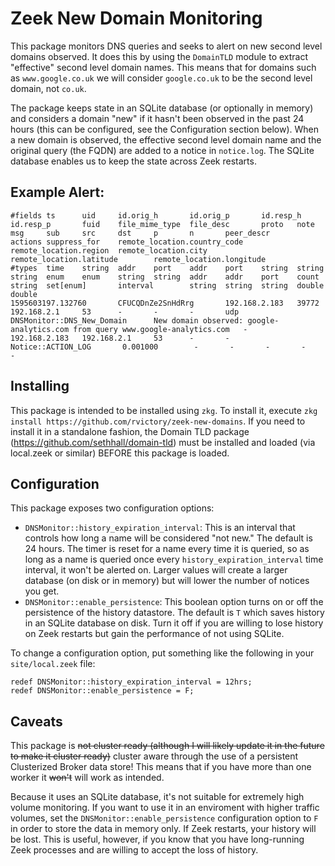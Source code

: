 # Zeek New Domain Monitoring
This package monitors DNS queries and seeks to alert on new second level domains observed. It does this by using the `DomainTLD` module to extract "effective" second level domain names. This means that for domains such as `www.google.co.uk` we will consider `google.co.uk` to be the second level domain, not `co.uk`. 

The package keeps state in an SQLite database (or optionally in memory) and considers a domain "new" if it hasn't been observed in the past 24 hours (this can be configured, see the Configuration section below). When a new domain is observed, the effective second level domain name and the original query (the FQDN) are added to a notice in `notice.log`. The SQLite database enables us to keep the state across Zeek restarts.

## Example Alert:
```
#fields ts      uid     id.orig_h       id.orig_p       id.resp_h       id.resp_p       fuid    file_mime_type  file_desc       proto   note    msg     sub     src     dst     p       n       peer_descr      actions suppress_for    remote_location.country_code    remote_location.region  remote_location.city     remote_location.latitude        remote_location.longitude
#types  time    string  addr    port    addr    port    string  string  string  enum    enum    string  string  addr    addr    port    count   string  set[enum]       interval        string  string  string  double  double
1595603197.132760       CFUCQDnZe2SnHdRrg       192.168.2.183   39772   192.168.2.1     53      -       -       -       udp     DNSMonitor::DNS_New_Domain      New domain observed: google-analytics.com from query www.google-analytics.com   -       192.168.2.183   192.168.2.1     53      -       -       Notice::ACTION_LOG       0.001000        -       -       -       -       -
```

## Installing
This package is intended to be installed using `zkg`. To install it, execute `zkg install https://github.com/rvictory/zeek-new-domains`. If you need to install it in a standalone fashion, the Domain TLD package (https://github.com/sethhall/domain-tld) must be installed and loaded (via local.zeek or similar) BEFORE this package is loaded.

## Configuration
This package exposes two configuration options:
* `DNSMonitor::history_expiration_interval`: This is an interval that controls how long a name will be considered "not new." The default is 24 hours. The timer is reset for a name every time it is queried, so as long as a name is queried once every `history_expiration_interval` time interval, it won't be alerted on. Larger values will create a larger database (on disk or in memory) but will lower the number of notices you get.
*  `DNSMonitor::enable_persistence`: This boolean option turns on or off the persistence of the history datastore. The default is `T` which saves history in an SQLite database on disk. Turn it off if you are willing to lose history on Zeek restarts but gain the performance of not using SQLite.

To change a configuration option, put something like the following in your `site/local.zeek` file:

```zeek
redef DNSMonitor::history_expiration_interval = 12hrs;
redef DNSMonitor::enable_persistence = F;
```

## Caveats
This package is ~~not cluster ready (although I will likely update it in the future to make it cluster ready)~~ cluster aware through the use of a persistent Clusterized Broker data store! This means that if you have more than one worker it ~~won't~~ will work as intended.

Because it uses an SQLite database, it's not suitable for extremely high volume monitoring. If you want to use it in an enviroment with higher traffic volumes, set the `DNSMonitor::enable_persistence` configuration option to `F` in order to store the data in memory only. If Zeek restarts, your history will be lost. This is useful, however, if you know that you have long-running Zeek processes and are willing to accept the loss of history.
